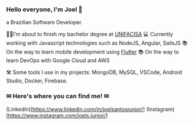 ### Hello everyone, I'm Joel 👋
a Brazilian Software Developer.

👨‍🎓I'm about to finish my bachelor degree at [UNIFACISA](https://www.unifacisa.edu.br/home)
💻 Currently working with Javascript technologies such as NodeJS, Angular, SailsJS
📚 On the way to learn mobile development using [Flutter](https://flutter.dev)
📚 On the way to learn DevOps with Google Cloud and AWS

🛠 Some tools I use in my projects: MongoDB, MySQL, VSCode, Android Studio, Docker, Firebase.

### ✉ Here's where you can find me! ✉
(LinkedIn)[https://www.linkedin.com/in/joelsantosjunior/]
(Instagram)[https://www.instagram.com/joels.junior/]



<!--
**joelsantosjunior/joelsantosjunior** is a ✨ _special_ ✨ repository because its `README.md` (this file) appears on your GitHub profile.

- 🔭 I’m currently working on ...
- 🌱 I’m currently learning ...
- 👯 I’m looking to collaborate on ...
- 🤔 I’m looking for help with ...
- 💬 Ask me about ...
- 📫 How to reach me: ...
- 😄 Pronouns: ...
- ⚡ Fun fact: ...
-->
